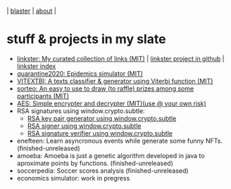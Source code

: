 | [blaster](blaster.md) | [about](about.md) | 

# stuff & projects in my slate

* [linkster: My curated collection of links (MIT)](https://rafaelaznar.github.io/linkster/) | [linkster project in github](https://github.com/rafaelaznar/linkster) | [linkster index](https://github.com/rafaelaznar/linkster/blob/main/README.md)
* [quarantine2020: Epidemics simulator (MIT)](https://rafaelaznar.github.io/quarantine2020/)
* [VITEXTBI: A texts classifier & generator using Viterbi function (MIT)](https://rafaelaznar.github.io/vitextbi/)
* [sorteo: An easy to use to draw (to raffle) prizes among some participants (MIT)](https://rafaelaznar.github.io/sorteo/)
* [AES: Simple encrypter and decrypter (MIT)(use @ your own risk)](https://rafaelaznar.github.io/aes/)
* RSA signatures using window.crypto.subtle:
  * [RSA key pair generator using window.crypto.subtle](https://rafaelaznar.github.io/RSAKeys/)
  * [RSA signer using window.crypto.subtle](https://rafaelaznar.github.io/RSAsigner/)
  * [RSA signature verifier using window.crypto.subtle](https://rafaelaznar.github.io/RSAverifier/)
* enefteen: Learn asyncronous events while generate some funny NFTs. (finished-unreleased)
* amoeba: Amoeba is just a genetic algorithm developed in java to aproximate points by functions. (finished-unreleased)
* soccerpedia: Soccer scores analysis (finished-unreleased)
* economics simulator: work in pregress

<!--
## posts examples

* [first post](posts/2023.01.23.01.md)
* [second post](posts/2023.01.23.02.md)
-->
